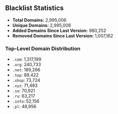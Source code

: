 ## Blacklist Statistics

- **Total Domains:** 2,995,006
- **Unique Domains:** 2,995,006
- **Added Domains Since Last Version:** 980,252
- **Removed Domains Since Last Version:** 1,007,162

### Top-Level Domain Distribution

-  `.com`: 1,317,199
-  `.org`: 240,733
-  `.net`: 189,266
-  `.top`: 89,422
-  `.shop`: 73,724
-  `.xyz`: 71,483
-  `.io`: 70,921
-  `.ru`: 63,217
-  `.info`: 52,156
-  `.pl`: 48,956
